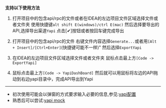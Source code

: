 **支持以下使用方法**

1. 打开项目中的包含api/rpc的文件或者在IDEA的左边项目文件区域选择文件或者文件夹
    使用快捷键`alt shift E(windows)/ctrl E(mac)`
    然后选择要导出的API,选择导出渠道`Yapi`
    点击[✔]按钮或者按回车键完成导出
    
2. 打开项目中的包含api/rpc的文件
    右键文件内容选择`Generate...`或者用`[Alt + Insert]/[Ctrl+Enter]`(快捷键可能不一样)"
    然后选择`ExportYapi`

3. 在IDEA的左边项目文件区域选择文件或者文件夹
    鼠标点击最上方`[Code -> ExportYapi]`

4. 鼠标点击最上方`[Code -> YapiDashBoard]`
    然后就可以用鼠标将左边的API拖动到右边yapi目录中，完成API导出到Yapi

----

- 初次使用可能会以弹窗的方式要求输入必要的信息,参见:[yapi配置](/setting/yapi.html)
- 熟悉后可以尝试:[yapi mock](/setting/yapi-mock.html)

